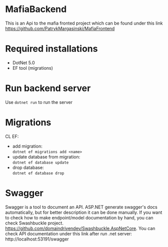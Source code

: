 # MafiaBackend

This is an Api to the mafia fronted project which can be found under this link https://github.com/PatrykMargasinski/MafiaFrontend

# Required installations

- DotNet 5.0
- EF tool (migrations)

# Run backend server

Use `dotnet run` to run the server

# Migrations

CL EF:  
- add migration:  
    `dotnet ef migrations add <name>`  
- update database from migration:  
    `dotnet ef database update`  
- drop database:   
    `dotnet ef database drop`

# Swagger

Swagger is a tool to document an API. ASP.NET generate swagger's docs automatically, but for better description it can be done manually. If you want to check how to make endpoint/model documentation by hand, you can check Swashbuckle project. https://github.com/domaindrivendev/Swashbuckle.AspNetCore. You can check API documentation under this link after run .net server: http://localhost:53191/swagger